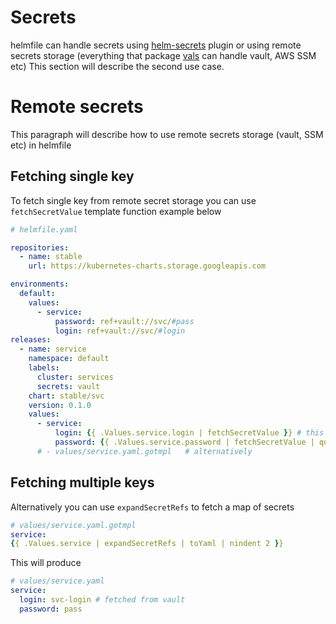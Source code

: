 # Secrets

helmfile can handle secrets using [helm-secrets](https://github.com/jkroepke/helm-secrets) plugin or using remote secrets storage
(everything that package [vals](https://github.com/SMouchlianitis/vals) can handle vault, AWS SSM etc)
This section will describe the second use case.

# Remote secrets

This paragraph will describe how to use remote secrets storage (vault, SSM etc) in helmfile

## Fetching single key

To fetch single key from remote secret storage you can use `fetchSecretValue` template function example below

```yaml
# helmfile.yaml

repositories:
  - name: stable
    url: https://kubernetes-charts.storage.googleapis.com

environments:
  default:
    values:
      - service:
          password: ref+vault://svc/#pass
          login: ref+vault://svc/#login
releases:
  - name: service
    namespace: default
    labels:
      cluster: services
      secrets: vault
    chart: stable/svc
    version: 0.1.0
    values:
      - service:
          login: {{ .Values.service.login | fetchSecretValue }} # this will resolve ref+vault://svc/#pass and fetch secret from vault
          password: {{ .Values.service.password | fetchSecretValue | quote }}
      # - values/service.yaml.gotmpl   # alternatively
```
## Fetching multiple keys
Alternatively you can use `expandSecretRefs` to fetch a map of secrets
```yaml
# values/service.yaml.gotmpl
service:
{{ .Values.service | expandSecretRefs | toYaml | nindent 2 }}
```

This will produce
```yaml
# values/service.yaml
service:
  login: svc-login # fetched from vault
  password: pass

```

